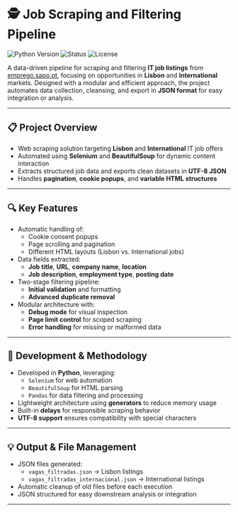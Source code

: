 # 🕵️ Job Scraping and Filtering Pipeline

![Python Version](https://img.shields.io/badge/python-3.8%2B-blue)
![Status](https://img.shields.io/badge/status-active-success)
![License](https://img.shields.io/badge/license-MIT-green)

A data-driven pipeline for scraping and filtering **IT job listings** from [emprego.sapo.pt](https://emprego.sapo.pt), focusing on opportunities in **Lisbon** and **International** markets. Designed with a modular and efficient approach, the project automates data collection, cleansing, and export in **JSON format** for easy integration or analysis.

---

## 📋 Project Overview
- Web scraping solution targeting **Lisbon** and **International** IT job offers  
- Automated using **Selenium** and **BeautifulSoup** for dynamic content interaction  
- Extracts structured job data and exports clean datasets in **UTF-8 JSON**  
- Handles **pagination**, **cookie popups**, and **variable HTML structures**

---

## 🔍 Key Features
- Automatic handling of:
  - Cookie consent popups  
  - Page scrolling and pagination  
  - Different HTML layouts (Lisbon vs. International jobs)
- Data fields extracted:
  - **Job title**, **URL**, **company name**, **location**  
  - **Job description**, **employment type**, **posting date**
- Two-stage filtering pipeline:
  - **Initial validation** and formatting  
  - **Advanced duplicate removal**
- Modular architecture with:
  - **Debug mode** for visual inspection  
  - **Page limit control** for scoped scraping  
  - **Error handling** for missing or malformed data

---

## 🧪 Development & Methodology
- Developed in **Python**, leveraging:
  - `Selenium` for web automation  
  - `BeautifulSoup` for HTML parsing  
  - `Pandas` for data filtering and processing
- Lightweight architecture using **generators** to reduce memory usage  
- Built-in **delays** for responsible scraping behavior  
- **UTF-8 support** ensures compatibility with special characters

---

## 💡 Output & File Management
- JSON files generated:
  - `vagas_filtradas.json` → Lisbon listings  
  - `vagas_filtradas_internacional.json` → International listings
- Automatic cleanup of old files before each execution  
- JSON structured for easy downstream analysis or integration

---